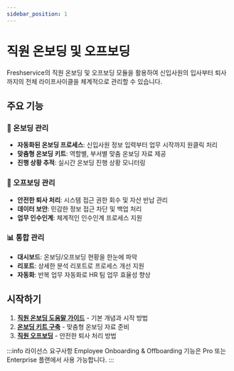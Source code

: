 ```yaml
---
sidebar_position: 1
---
```


# 직원 온보딩 및 오프보딩

Freshservice의 직원 온보딩 및 오프보딩 모듈을 활용하여 신입사원의 입사부터 퇴사까지의 전체 라이프사이클을 체계적으로 관리할 수 있습니다.

## 주요 기능

### 🎯 온보딩 관리
- **자동화된 온보딩 프로세스**: 신입사원 정보 입력부터 업무 시작까지 원클릭 처리
- **맞춤형 온보딩 키트**: 역할별, 부서별 맞춤 온보딩 자료 제공
- **진행 상황 추적**: 실시간 온보딩 진행 상황 모니터링

### 🔄 오프보딩 관리  
- **안전한 퇴사 처리**: 시스템 접근 권한 회수 및 자산 반납 관리
- **데이터 보안**: 민감한 정보 접근 차단 및 백업 처리
- **업무 인수인계**: 체계적인 인수인계 프로세스 지원

### 📊 통합 관리
- **대시보드**: 온보딩/오프보딩 현황을 한눈에 파악
- **리포트**: 상세한 분석 리포트로 프로세스 개선 지원
- **자동화**: 반복 업무 자동화로 HR 팀 업무 효율성 향상

## 시작하기

1. **[직원 온보딩 도움말 가이드](./직원-온보딩-도움말-가이드)** - 기본 개념과 시작 방법
2. **[온보딩 키트 구축](./온보딩-키트-구축)** - 맞춤형 온보딩 자료 준비
3. **[직원 오프보딩](./직원-오프보딩)** - 안전한 퇴사 처리 방법

:::info 라이선스 요구사항
Employee Onboarding & Offboarding 기능은 Pro 또는 Enterprise 플랜에서 사용 가능합니다.
:::
